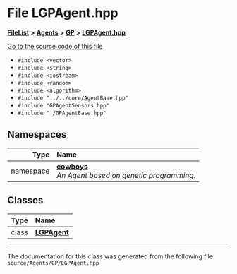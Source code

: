 

# File LGPAgent.hpp



[**FileList**](files.md) **>** [**Agents**](dir_425e53e3c77c59c8573ea1fd0ff9622a.md) **>** [**GP**](dir_24320de467b989ce68b31a9ae5cbbd05.md) **>** [**LGPAgent.hpp**](_l_g_p_agent_8hpp.md)

[Go to the source code of this file](_l_g_p_agent_8hpp_source.md)



* `#include <vector>`
* `#include <string>`
* `#include <iostream>`
* `#include <random>`
* `#include <algorithm>`
* `#include "../../core/AgentBase.hpp"`
* `#include "GPAgentSensors.hpp"`
* `#include "./GPAgentBase.hpp"`













## Namespaces

| Type | Name |
| ---: | :--- |
| namespace | [**cowboys**](namespacecowboys.md) <br>_An Agent based on genetic programming._  |


## Classes

| Type | Name |
| ---: | :--- |
| class | [**LGPAgent**](classcowboys_1_1_l_g_p_agent.md) <br> |



















































------------------------------
The documentation for this class was generated from the following file `source/Agents/GP/LGPAgent.hpp`

